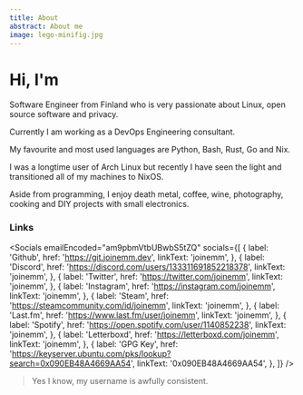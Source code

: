 ```yaml
---
title: About
abstract: About me
image: lego-minifig.jpg
---
```


# Hi, I'm <Accented text="Joonas" />

Software Engineer from Finland who is very passionate about Linux, open source software and privacy.

Currently I am working as a DevOps Engineering consultant.

My favourite and most used languages are Python, Bash, Rust, Go and Nix.

I was a longtime user of Arch Linux but recently I have seen the light and transitioned all of my machines to NixOS.

Aside from programming, I enjoy death metal, coffee, wine, photography, cooking and DIY projects with small electronics.

### Links

<Socials
 emailEncoded="am9pbmVtbUBwbS5tZQ"
 socials={[
    {
      label: 'Github',
      href: 'https://git.joinemm.dev',
      linkText: 'joinemm',
    },
    {
      label: 'Discord',
      href: 'https://discord.com/users/133311691852218378',
      linkText: 'joinemm',
    },
    {
      label: 'Twitter',
      href: 'https://twitter.com/joinemm',
      linkText: 'joinemm',
    },
    {
      label: 'Instagram',
      href: 'https://instagram.com/joinemm',
      linkText: 'joinemm',
    },
    {
      label: 'Steam',
      href: 'https://steamcommunity.com/id/joinemm',
      linkText: 'joinemm',
    },
    {
      label: 'Last.fm',
      href: 'https://www.last.fm/user/joinemm',
      linkText: 'joinemm',
    },
    {
      label: 'Spotify',
      href: 'https://open.spotify.com/user/1140852238',
      linkText: 'joinemm',
    },
    {
      label: 'Letterboxd',
      href: 'https://letterboxd.com/joinemm',
      linkText: 'joinemm',
    },
    {
      label: 'GPG Key',
      href: 'https://keyserver.ubuntu.com/pks/lookup?search=0x090EB48A4669AA54',
      linkText: '0x090EB48A4669AA54',
    },
 ]}
 />

 > Yes I know, my username is awfully consistent.
